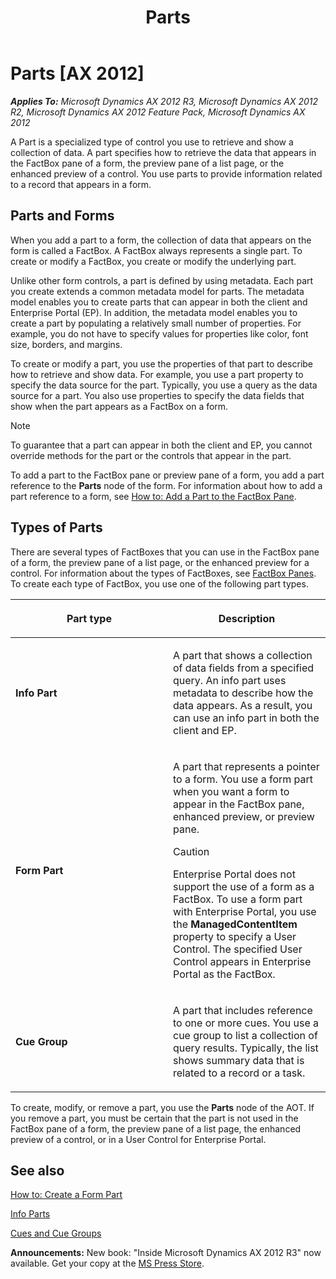 ﻿---
title: Parts
TOCTitle: Parts
ms:assetid: 347f61a0-c3f7-4c9d-a2c1-3b9f6e286395
ms:mtpsurl: https://msdn.microsoft.com/en-us/library/Gg844683(v=AX.60)
ms:contentKeyID: 35242001
ms.date: 05/18/2015
mtps_version: v=AX.60
---

# Parts [AX 2012]


_**Applies To:** Microsoft Dynamics AX 2012 R3, Microsoft Dynamics AX 2012 R2, Microsoft Dynamics AX 2012 Feature Pack, Microsoft Dynamics AX 2012_

A Part is a specialized type of control you use to retrieve and show a collection of data. A part specifies how to retrieve the data that appears in the FactBox pane of a form, the preview pane of a list page, or the enhanced preview of a control. You use parts to provide information related to a record that appears in a form.

## Parts and Forms

When you add a part to a form, the collection of data that appears on the form is called a FactBox. A FactBox always represents a single part. To create or modify a FactBox, you create or modify the underlying part.

Unlike other form controls, a part is defined by using metadata. Each part you create extends a common metadata model for parts. The metadata model enables you to create parts that can appear in both the client and Enterprise Portal (EP). In addition, the metadata model enables you to create a part by populating a relatively small number of properties. For example, you do not have to specify values for properties like color, font size, borders, and margins.

To create or modify a part, you use the properties of that part to describe how to retrieve and show data. For example, you use a part property to specify the data source for the part. Typically, you use a query as the data source for a part. You also use properties to specify the data fields that show when the part appears as a FactBox on a form.


> [!NOTE]
> <P>To guarantee that a part can appear in both the client and EP, you cannot override methods for the part or the controls that appear in the part.</P>



To add a part to the FactBox pane or preview pane of a form, you add a part reference to the **Parts** node of the form. For information about how to add a part reference to a form, see [How to: Add a Part to the FactBox Pane](how-to-add-a-part-to-the-factbox-pane.md).

## Types of Parts

There are several types of FactBoxes that you can use in the FactBox pane of a form, the preview pane of a list page, or the enhanced preview for a control. For information about the types of FactBoxes, see [FactBox Panes](factbox-panes.md). To create each type of FactBox, you use one of the following part types.

<table>
<colgroup>
<col style="width: 50%" />
<col style="width: 50%" />
</colgroup>
<thead>
<tr class="header">
<th><p>Part type</p></th>
<th><p>Description</p></th>
</tr>
</thead>
<tbody>
<tr class="odd">
<td><p><strong>Info Part</strong></p></td>
<td><p>A part that shows a collection of data fields from a specified query. An info part uses metadata to describe how the data appears. As a result, you can use an info part in both the client and EP.</p></td>
</tr>
<tr class="even">
<td><p><strong>Form Part</strong></p></td>
<td><p>A part that represents a pointer to a form. You use a form part when you want a form to appear in the FactBox pane, enhanced preview, or preview pane.</p>

> [!caution]  
> <P>Enterprise Portal does not support the use of a form as a FactBox. To use a form part with Enterprise Portal, you use the <strong>ManagedContentItem</strong> property to specify a User Control. The specified User Control appears in Enterprise Portal as the FactBox.</P>

</td>
</tr>
<tr class="odd">
<td><p><strong>Cue Group</strong></p></td>
<td><p>A part that includes reference to one or more cues. You use a cue group to list a collection of query results. Typically, the list shows summary data that is related to a record or a task.</p></td>
</tr>
</tbody>
</table>


To create, modify, or remove a part, you use the **Parts** node of the AOT. If you remove a part, you must be certain that the part is not used in the FactBox pane of a form, the preview pane of a list page, the enhanced preview of a control, or in a User Control for Enterprise Portal.

## See also

[How to: Create a Form Part](how-to-create-a-form-part.md)

[Info Parts](info-parts.md)

[Cues and Cue Groups](cues-and-cue-groups.md)

  
**Announcements:** New book: "Inside Microsoft Dynamics AX 2012 R3" now available. Get your copy at the [MS Press Store](https://www.microsoftpressstore.com/store/inside-microsoft-dynamics-ax-2012-r3-9780735685109).

